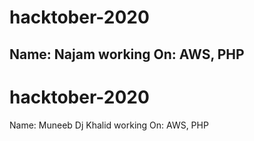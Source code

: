 # hacktober-2020
Name: Najam
working On: AWS, PHP
-------------


# hacktober-2020
Name: Muneeb
Dj Khalid
working On: AWS, PHP
